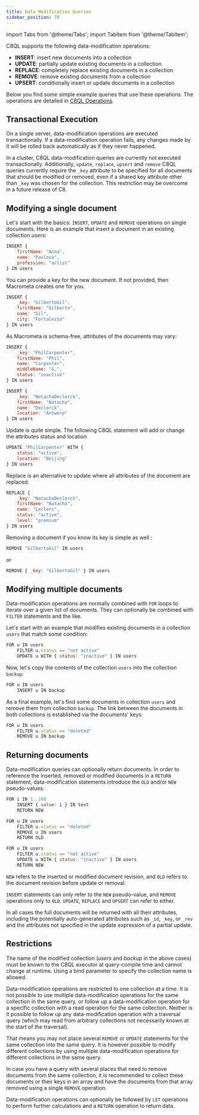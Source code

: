 ```yaml
---
title: Data Modification Queries
sidebar_position: 70
---
```


import Tabs from '@theme/Tabs';
import TabItem from '@theme/TabItem';

C8QL supports the following data-modification operations:

- **INSERT**: insert new documents into a collection
- **UPDATE**: partially update existing documents in a collection
- **REPLACE**: completely replace existing documents in a collection
- **REMOVE**: remove existing documents from a collection
- **UPSERT**: conditionally insert or update documents in a collection

Below you find some simple example queries that use these operations. The operations are detailed in [C8QL Operations](c8ql/operations/index.md).

## Transactional Execution
  
On a single server, data-modification operations are executed transactionally. If a data-modification operation fails, any changes made by it will be rolled back automatically as if they never happened.

In a cluster, C8QL data-modification queries are currently not executed transactionally. Additionally, `update`, `replace`, `upsert` and `remove` C8QL queries currently require the `_key` attribute to be specified for all documents that should be modified or removed, even if a shared key attribute other than `_key` was chosen for the collection. This restriction may be overcome in a future release of C8.

## Modifying a single document

Let's start with the basics: `INSERT`, `UPDATE` and `REMOVE` operations on single documents. Here is an example that insert a document in an existing collection _users_:

```js
INSERT {
    firstName: "Anna",
    name: "Pavlova",
    profession: "artist"
} IN users
```

You can provide a key for the new document. If not provided, then Macrometa creates one for you.  

```js
INSERT {
    _key: "GilbertoGil",
    firstName: "Gilberto",
    name: "Gil",
    city: "Fortalezza"
} IN users
```

As Macrometa is schema-free, attributes of the documents may vary:

```js
INSERT {
    _key: "PhilCarpenter",
    firstName: "Phil",
    name: "Carpenter",
    middleName: "G.",
    status: "inactive"
} IN users
```

```js
INSERT {
    _key: "NatachaDeclerck",
    firstName: "Natacha",
    name: "Declerck",
    location: "Antwerp"
} IN users 
```

Update is quite simple. The following C8QL statement will add or change the attributes status and location

```js
UPDATE "PhilCarpenter" WITH {
    status: "active",
    location: "Beijing"
} IN users
```

Replace is an alternative to update where all attributes of the document are replaced.

```js
REPLACE {
    _key: "NatachaDeclerck",
    firstName: "Natacha",
    name: "Leclerc",
    status: "active",
    level: "premium"
} IN users
```

Removing a document if you know its key is simple as well :

```js
REMOVE "GilbertoGil" IN users
```

or

```js
REMOVE { _key: "GilbertoGil" } IN users
```

## Modifying multiple documents

Data-modification operations are normally combined with `FOR` loops to iterate over a given list of documents. They can optionally be combined with `FILTER` statements and the like.

Let's start with an example that modifies existing documents in a collection `users` that match some condition:

```js
FOR u IN users
    FILTER u.status == "not active"
    UPDATE u WITH { status: "inactive" } IN users
```

Now, let's copy the contents of the collection `users` into the collection `backup`:

```js
FOR u IN users
    INSERT u IN backup
```

As a final example, let's find some documents in collection `users` and remove them from collection `backup`. The link between the documents in both collections is established via the documents' keys:

```js
FOR u IN users
    FILTER u.status == "deleted"
    REMOVE u IN backup
```

## Returning documents

Data-modification queries can optionally return documents. In order to reference the inserted, removed or modified documents in a `RETURN` statement, data-modification statements introduce the `OLD` and/or `NEW` pseudo-values:

```js
FOR i IN 1..100
    INSERT { value: i } IN test 
    RETURN NEW
```

```js
FOR u IN users
    FILTER u.status == "deleted"
    REMOVE u IN users 
    RETURN OLD
```

```js
FOR u IN users
    FILTER u.status == "not active"
    UPDATE u WITH { status: "inactive" } IN users 
    RETURN NEW
```

`NEW` refers to the inserted or modified document revision, and `OLD` refers to the document revision before update or removal.

`INSERT` statements can only refer to the `NEW` pseudo-value, and `REMOVE` operations only to `OLD`. `UPDATE`, `REPLACE` and `UPSERT` can refer to either.

In all cases the full documents will be returned with all their attributes, including the potentially auto-generated attributes such as `_id`, `_key`, or `_rev` and the attributes not specified in the update expression of a partial update.

## Restrictions

The name of the modified collection (_users_ and _backup_ in the above cases) must be known to the C8QL executor at query-compile time and cannot change at runtime. Using a bind parameter to specify the collection name is allowed.

Data-modification operations are restricted to one collection at a time. It is not possible to use multiple data-modification operations for the same collection in the same query, or follow up a data-modification operation for a specific collection with a read operation for the same collection. Neither is it possible to follow up any data-modification operation with a traversal query (which may read from arbitrary collections not necessarily known at the start of the traversal).

That means you may not place several `REMOVE` or `UPDATE` statements for the same collection into the same query. It is however possible to modify different collections by using multiple data-modification operations for different collections in the same query.

In case you have a query with several places that need to remove documents from the same collection, it is recommended to collect these documents or their keys in an array and have the documents from that array removed using a single `REMOVE` operation.

Data-modification operations can optionally be followed by `LET` operations to perform further calculations and a `RETURN` operation to return data.
